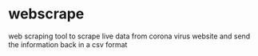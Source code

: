 # webscrape
web scraping tool to scrape live data from corona virus website and send the information back in a csv format
